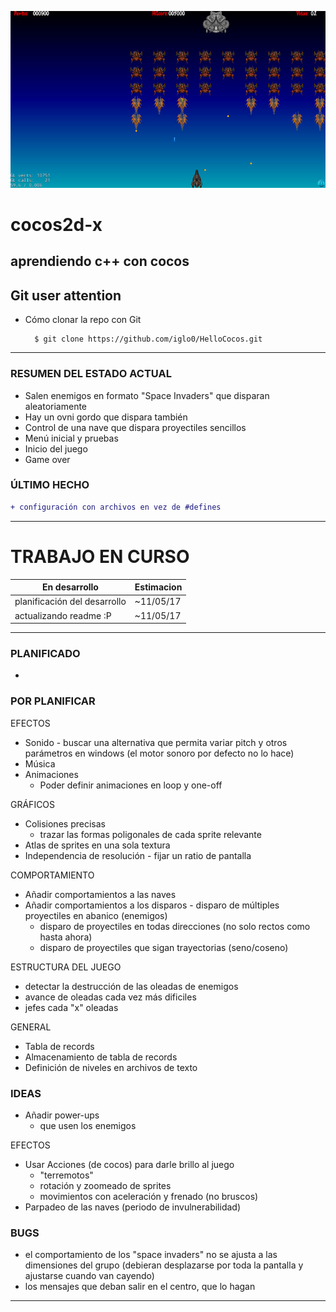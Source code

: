 ![nice screenshot!](/Resources/HelloCocos.jpg)
<!--img src="http://www.cocos2d-x.org/attachments/801/cocos2dx_portrait.png" width=100-->

<!-- colores
```diff
+ esto sale en verde
-  y esto en rojo
```
-->

# cocos2d-x
## aprendiendo c++ con cocos

Git user attention
-----------------------

* Cómo clonar la repo con Git

        $ git clone https://github.com/iglo0/HelloCocos.git

---

### RESUMEN DEL ESTADO ACTUAL

- Salen enemigos en formato "Space Invaders" que disparan aleatoriamente
- Hay un ovni gordo que dispara también
- Control de una nave que dispara proyectiles sencillos
- Menú inicial y pruebas
- Inicio del juego
- Game over

### ÚLTIMO HECHO

```diff
+ configuración con archivos en vez de #defines
```

----
# TRABAJO EN CURSO
En desarrollo | Estimacion
----------------- | -------------
planificación del desarrollo | ~11/05/17
actualizando readme :P | ~11/05/17

---

### PLANIFICADO

- 

### POR PLANIFICAR

EFECTOS
- Sonido
        - buscar una alternativa que permita variar pitch y otros parámetros en windows (el motor sonoro por defecto no lo hace)
- Música
- Animaciones
	- Poder definir animaciones en loop y one-off

GRÁFICOS
- Colisiones precisas
	- trazar las formas poligonales de cada sprite relevante
- Atlas de sprites en una sola textura
- Independencia de resolución
        - fijar un ratio de pantalla

COMPORTAMIENTO
- Añadir comportamientos a las naves
- Añadir comportamientos a los disparos
        - disparo de múltiples proyectiles en abanico (enemigos)
	- disparo de proyectiles en todas direcciones (no solo rectos como hasta ahora)
	- disparo de proyectiles que sigan trayectorias (seno/coseno)

ESTRUCTURA DEL JUEGO
- detectar la destrucción de las oleadas de enemigos
- avance de oleadas cada vez más dificiles
- jefes cada "x" oleadas

GENERAL
- Tabla de records
- Almacenamiento de tabla de records
- Definición de niveles en archivos de texto

### IDEAS

- Añadir power-ups
	- que usen los enemigos

EFECTOS
- Usar Acciones (de cocos) para darle brillo al juego
	- "terremotos"
	- rotación y zoomeado de sprites
	- movimientos con aceleración y frenado (no bruscos)
- Parpadeo de las naves (periodo de invulnerabilidad)
	
	
	

### BUGS

- el comportamiento de los "space invaders" no se ajusta a las dimensiones del grupo (debieran desplazarse por toda la pantalla y ajustarse cuando van cayendo)
- los mensajes que deban salir en el centro, que lo hagan

---

